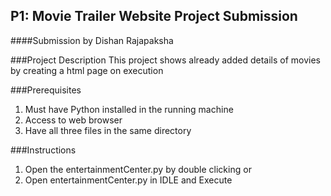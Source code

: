 ## P1: Movie Trailer Website Project Submission

####Submission by Dishan Rajapaksha

###Project Description
This project shows already added details of movies by creating a html page on execution

###Prerequisites
1. Must have Python installed in the running machine
2. Access to web browser
3. Have all three files in the same directory

###Instructions
1. Open the entertainmentCenter.py by double clicking or
2. Open entertainmentCenter.py in IDLE and Execute






